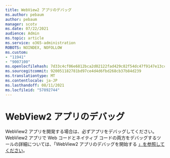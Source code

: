 ```yaml
---
title: WebView2 アプリのデバッグ
ms.author: pebaum
author: pebaum
manager: scotv
ms.date: 07/22/2021
audience: Admin
ms.topic: article
ms.service: o365-administration
ROBOTS: NOINDEX, NOFOLLOW
ms.custom:
- "11941"
- "9007100"
ms.openlocfilehash: 7d33c4cf06e6812bca2d02122fad429c82f54dc47f9147e13cc57c7b1bff689f
ms.sourcegitcommit: 920051182781bd97ce4d4d6fbd268cb37b84d239
ms.translationtype: MT
ms.contentlocale: ja-JP
ms.lasthandoff: 08/11/2021
ms.locfileid: "57892744"
---
```

# <a name="debug-webview2-apps"></a>WebView2 アプリのデバッグ

WebView2 アプリを開発する場合は、必ずアプリをデバッグしてください。 WebView2 アプリで Web コードとネイティブ コードの両方をデバッグするツールの詳細については、「WebView2 アプリのデバッグを開始する [」を参照してください](https://docs.microsoft.com/microsoft-edge/webview2/how-to/debug)。
